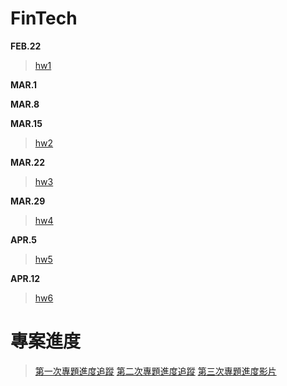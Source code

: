 # FinTech

**FEB.22**
 >
 >  [hw1](https://github.com/yi-shuan-chiang/FinTech/blob/1ce9fa534c6237fe24fdbd0de3fbe1165bc22dd4/hw1/%E5%BF%83%E5%BE%97.md) 

**MAR.1**
 >
 > 

**MAR.8**
 >
 > 

**MAR.15**
 >  
 >  [hw2](https://youtu.be/f_6rhW0Ycx0) 
  
**MAR.22**
 >  [hw3](https://youtu.be/_PX6AaYnQGA)
 >
 **MAR.29**
 >  
 >  [hw4](https://youtu.be/oK4kw0eB1CM) 
  
**APR.5**
 >  [hw5](https://youtu.be/IWgY1QT-Ldg)
 > 
**APR.12**
 >  [hw6](https://youtu.be/WOhHedkJ_0Q)
 # 專案進度
 >  [第一次專題進度追蹤](https://drive.google.com/file/d/16PS1FO5xpW_U2EON-XwFOrtk3MAYp9EH/view?usp=sharing)
 >  [第二次專題進度追蹤](https://drive.google.com/file/d/1KYfeSkALYXbqSpJk86nhVVi_rAXhCBqq/view?usp=sharing)
 >  [第三次專題進度影片](https://youtu.be/qZp8ly8N-6M)
